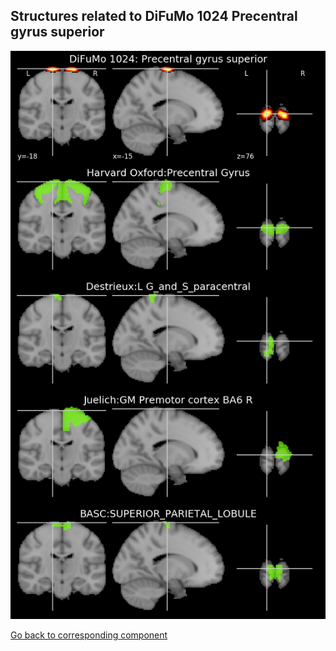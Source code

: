 


## Structures related to DiFuMo 1024 Precentral gyrus superior

![326](326.jpg "Structures related to DiFuMo 1024 Precentral gyrus superior")

[Go back to corresponding component](https://parietal-inria.github.io/DiFuMo/1024/html/326.html)